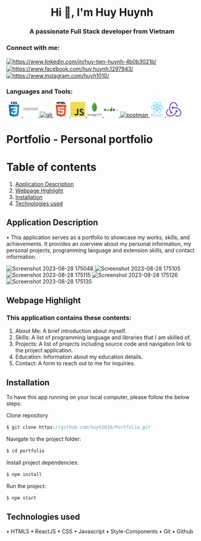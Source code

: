 <h1 align="center">Hi 👋, I'm Huy Huynh</h1>

<h3 align="center">A passionate Full Stack developer from Vietnam</h3>

<h3 align="left">Connect with me:</h3>
<a href="https://www.linkedin.com/in/huy-tien-huynh-4b0b3021b/" target="blank"><img align="center" src="https://raw.githubusercontent.com/rahuldkjain/github-profile-readme-generator/master/src/images/icons/Social/linked-in-alt.svg" alt="https://www.linkedin.com/in/huy-tien-huynh-4b0b3021b/" height="30" width="40" /></a>
<a href="https://www.facebook.com/huy.huynh.1297943/" target="blank"><img align="center" src="https://raw.githubusercontent.com/rahuldkjain/github-profile-readme-generator/master/src/images/icons/Social/facebook.svg" alt="https://www.facebook.com/huy.huynh.1297943/" height="30" width="40" /></a>
<a href="https://www.instagram.com/huyh1010/" target="blank"><img align="center" src="https://raw.githubusercontent.com/rahuldkjain/github-profile-readme-generator/master/src/images/icons/Social/instagram.svg" alt="https://www.instagram.com/huyh1010/" height="30" width="40" /></a>
</p>

<h3 align="left">Languages and Tools:</h3>
<p align="left"> <a href="https://www.w3schools.com/css/" target="_blank" rel="noreferrer"> <img src="https://raw.githubusercontent.com/devicons/devicon/master/icons/css3/css3-original-wordmark.svg" alt="css3" width="40" height="40"/> </a> <a href="https://expressjs.com" target="_blank" rel="noreferrer"> <img src="https://raw.githubusercontent.com/devicons/devicon/master/icons/express/express-original-wordmark.svg" alt="express" width="40" height="40"/> </a> <a href="https://git-scm.com/" target="_blank" rel="noreferrer"> <img src="https://www.vectorlogo.zone/logos/git-scm/git-scm-icon.svg" alt="git" width="40" height="40"/> </a> <a href="https://www.w3.org/html/" target="_blank" rel="noreferrer"> <img src="https://raw.githubusercontent.com/devicons/devicon/master/icons/html5/html5-original-wordmark.svg" alt="html5" width="40" height="40"/> </a> <a href="https://developer.mozilla.org/en-US/docs/Web/JavaScript" target="_blank" rel="noreferrer"> <img src="https://raw.githubusercontent.com/devicons/devicon/master/icons/javascript/javascript-original.svg" alt="javascript" width="40" height="40"/> </a> <a href="https://www.mongodb.com/" target="_blank" rel="noreferrer"> <img src="https://raw.githubusercontent.com/devicons/devicon/master/icons/mongodb/mongodb-original-wordmark.svg" alt="mongodb" width="40" height="40"/> </a> <a href="https://nodejs.org" target="_blank" rel="noreferrer"> <img src="https://raw.githubusercontent.com/devicons/devicon/master/icons/nodejs/nodejs-original-wordmark.svg" alt="nodejs" width="40" height="40"/> </a> <a href="https://postman.com" target="_blank" rel="noreferrer"> <img src="https://www.vectorlogo.zone/logos/getpostman/getpostman-icon.svg" alt="postman" width="40" height="40"/> </a> <a href="https://reactjs.org/" target="_blank" rel="noreferrer"> <img src="https://raw.githubusercontent.com/devicons/devicon/master/icons/react/react-original-wordmark.svg" alt="react" width="40" height="40"/> </a> <a href="https://redux.js.org" target="_blank" rel="noreferrer"> <img src="https://raw.githubusercontent.com/devicons/devicon/master/icons/redux/redux-original.svg" alt="redux" width="40" height="40"/> </a> </p>

# Portfolio - Personal portfolio

# Table of contents

1. [Application Description](#application_description)
2. [Webpage Highlight](#features)
3. [Installation](#installation)
4. [Technologies used](#technologies_used)

## <a name="application_description">Application Description</a>

• This application serves as a portfolio to showcase my works, skills, and achievements. It provides an overview about my personal information, my personal projects, programming language and extension skills, and contact information.

![Screenshot 2023-08-28 175048](https://github.com/huyh1010/Portfolio/assets/117617750/ed250c99-d7ec-45ce-b07a-9eb4fe170062)
![Screenshot 2023-08-28 175105](https://github.com/huyh1010/Portfolio/assets/117617750/9e5fba0a-84b2-4819-8e3d-313d2452fafe)
![Screenshot 2023-08-28 175115](https://github.com/huyh1010/Portfolio/assets/117617750/677568f2-db4a-437c-8773-11cc8be9f3ed)
![Screenshot 2023-08-28 175126](https://github.com/huyh1010/Portfolio/assets/117617750/c6e7ad8f-fed0-4fa2-a06b-7eb64f42b89a)
![Screenshot 2023-08-28 175135](https://github.com/huyh1010/Portfolio/assets/117617750/85fac7d0-6923-4ce2-9ee5-4c878ec315bd)

## <a name="features">Webpage Highlight</a>

### This application contains these contents:

1. About Me: A brief introduction about myself.
2. Skills: A list of programming language and libraries that I am skilled of.
3. Projects: A list of projects including source code and navigation link to the project application.
4. Education: Information about my education details.
5. Contact: A form to reach out to me for inquiries.

## <a name="installation">Installation</a>

To have this app running on your local computer, please follow the below steps:

Clone repository

```javascript
$ git clone https://github.com/huyh1010/Portfolio.git
```

Navigate to the project folder:

```javascript
$ cd portfolio
```

Install project dependencies:

```javascript
$ npm install
```

Run the project:

```javascript
$ npm start
```

## <a name="technologies_used">Technologies used</a>

• HTML5
• ReactJS
• CSS
• Javascript
• Style-Components
• Git
• Github

